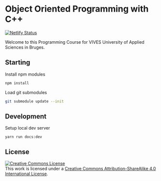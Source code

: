 # Object Oriented Programming with C++

[![Netlify Status](https://api.netlify.com/api/v1/badges/a4610e7b-3ae7-4341-b2c3-73bc40a933cf/deploy-status)](https://app.netlify.com/sites/oop-cpp/deploys)

Welcome to this Programming Course for VIVES University of Applied Sciences in Bruges.

## Starting

Install npm modules

```bash
npm install
```

Load git submodules

```bash
git submodule update --init
```

## Development

Setup local dev server

```shell
yarn run docs:dev
```

## License

<a rel="license" href="http://creativecommons.org/licenses/by-sa/4.0/"><img alt="Creative Commons License" style="border-width:0" src="https://i.creativecommons.org/l/by-sa/4.0/88x31.png" /></a><br />This work is licensed under a <a rel="license" href="http://creativecommons.org/licenses/by-sa/4.0/">Creative Commons Attribution-ShareAlike 4.0 International License</a>.
